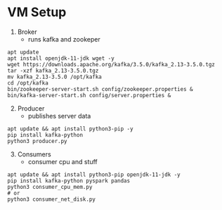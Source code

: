 # VM Setup
1. Broker
	- runs kafka and zookeper
```
apt update
apt install openjdk-11-jdk wget -y
wget https://downloads.apache.org/kafka/3.5.0/kafka_2.13-3.5.0.tgz
tar -xzf kafka_2.13-3.5.0.tgz
mv kafka_2.13-3.5.0 /opt/kafka
cd /opt/kafka
bin/zookeeper-server-start.sh config/zookeeper.properties &
bin/kafka-server-start.sh config/server.properties &
```

2. Producer
	- publishes server data
```
apt update && apt install python3-pip -y
pip install kafka-python
python3 producer.py
```

3. Consumers
	- consumer cpu and stuff
```
apt update && apt install python3-pip openjdk-11-jdk -y
pip install kafka-python pyspark pandas
python3 consumer_cpu_mem.py
# or
python3 consumer_net_disk.py
```